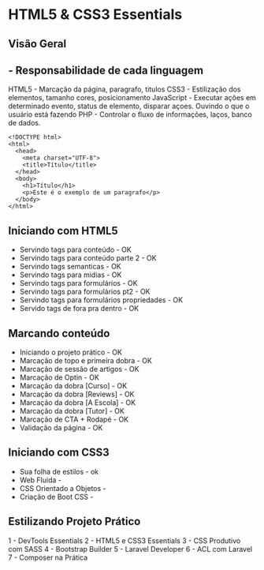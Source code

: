 # HTML5 & CSS3 Essentials
## Visão Geral
## - Responsabilidade de cada linguagem
HTML5 - Marcação da página, paragrafo, titulos
CSS3 - Estilização dos elementos, tamanho cores, posicionamento
JavaScript - Executar ações em determinado evento, status de elemento, disparar açoes. Ouvindo o que o usuário está fazendo
PHP - Controlar o fluxo de informações, laços, banco de dados.
````
<!DOCTYPE html>
<html>
  <head>
    <meta charset="UTF-8">
    <title>Título</title>
  </head>
  <body>
    <h1>Título</h1>
    <p>Este é o exemplo de um paragrafo</p>
  </body>
</html>
````
## Iniciando com HTML5
- Servindo tags para conteúdo - OK
- Servindo tags para conteúdo parte 2 - OK
- Servindo tags semanticas - OK
- Servindo tags para midias - OK
- Servindo tags para formulários - OK
- Servindo tags para formulários pt2 - OK
- Servindo tags para formulários propriedades - OK
- Servido tags de fora pra dentro - OK
## Marcando conteúdo
- Iniciando o projeto prático - OK
- Marcação de topo e primeira dobra - OK
- Marcação de sessão de artigos - OK
- Marcação de Optin - OK
- Marcação da dobra [Curso] - OK
- Marcação da dobra [Reviews] - OK
- Marcação da dobra [A Escola] - OK
- Marcação da dobra [Tutor] - OK
- Marcação de CTA + Rodapé - OK
- Validação da página - OK
## Iniciando com CSS3
- Sua folha de estilos - ok
- Web Fluida - 
- CSS Orientado a Objetos - 
- Criação de Boot CSS - 
## Estilizando Projeto Prático

1 - DevTools Essentials
2 - HTML5 e CSS3 Essentials
3 - CSS Produtivo com SASS
4 - Bootstrap Builder
5 - Laravel Developer
6 - ACL com Laravel
7 - Composer na Prática